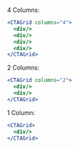 4 Columns:
```jsx
<CTAGrid columns="4">
  <div/>
  <div/>
  <div/>
  <div/>
</CTAGrid>
```

2 Columns:
```jsx
<CTAGrid columns="2">
  <div/>
  <div/>
</CTAGrid>
```

1 Column:
```jsx
<CTAGrid>
  <div/>
</CTAGrid>
```